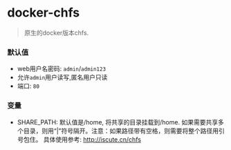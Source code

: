 # docker-chfs
> 原生的docker版本chfs.

### 默认值
- web用户名密码: `admin`/`admin123`
- 允许`admin`用户读写,匿名用户只读
- 端口: `80`

### 变量
- SHARE_PATH: 默认值是/home, 将共享的目录挂载到/home. 如果需要共享多个目录，则用“|”符号隔开。注意：如果路径带有空格，则需要将整个路径用引号包住。
具体使用参考: http://iscute.cn/chfs